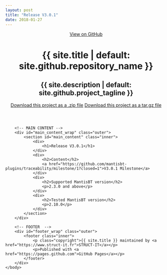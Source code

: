 ```yaml
---
layout: post
title: "Release V3.0.1"
date: 2018-01-27
---
```

<html lang="{{ site.lang | default: "en-US" }}">
	<head>
		<meta charset='utf-8'>
		<meta http-equiv="X-UA-Compatible" content="chrome=1">
		<meta name="viewport" content="width=device-width,maximum-scale=2">
		<meta name="description" content="{{ site.title | default: site.github.repository_name }} : {{ site.description | default: site.github.project_tagline }}">
		<link rel="stylesheet" type="text/css" media="screen" href="{{ '/assets/css/style.css?v=' | append: site.github.build_revision | relative_url }}">
	</head>
	<body>
		<!-- HEADER -->
		<div id="header_wrap" class="outer">
			<header class="inner">
				<a id="forkme_banner" href="{{ site.github.repository_url }}">View on GitHub</a>
				<h1 id="project_title">{{ site.title | default: site.github.repository_name }}</h1>
				<h2 id="project_tagline">{{ site.description | default: site.github.project_tagline }}</h2>
				<section id="downloads">
					<a class="zip_download_link" href="https://github.com/mantisbt-plugins/traceability/archive/V3.0.1.zip">Download this project as a .zip file</a>
					<a class="tar_download_link" href="https://github.com/mantisbt-plugins/traceability/archive/V3.0.1.tar.gz">Download this project as a tar.gz file</a>
				</section>
			</header>
		</div>
		
		<!-- MAIN CONTENT -->
		<div id="main_content_wrap" class="outer">
			<section id="main_content" class="inner">
				<div>
					<h1>Release V3.0.1</h1>
				</div>
				<div>
					<h2>Content</h2>
					<a href="https://github.com/mantisbt-plugins/traceability/milestone/1?closed=1">V3.0.1 Milestone</a>
				</div>
				<div>
					<h2>Supported MantisBT version</h2>
					<p>2.3.0 and above</p>
				</div>
				<div>
					<h2>Tested MantisBT version</h2>
					<p>2.10.0</p>
				</div>
			</section>
		</div>
		
		<!-- FOOTER  -->
		<div id="footer_wrap" class="outer">
			<footer class="inner">
				<p class="copyright">{{ site.title }} maintained by <a href="https://www.struct-it.fr">STRUCT-IT</a></p>
				<p>Published with <a href="https://pages.github.com">GitHub Pages</a></p>
			</footer>
		</div>
	</body>
</html>
